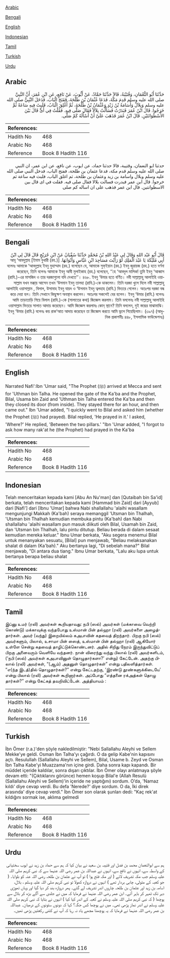 [Arabic](#arabic)

[Bengali](#bengali)

[English](#english)

[Indonesian](#indonesian)

[Tamil](#tamil)

[Turkish](#turkish)

[Urdu](#urdu)

## Arabic


<div dir="rtl" lang="ar" style={{fontSize:'larger',backgroundColor:'#f8f9fa',padding:20}}>
حَدَّثَنَا أَبُو النُّعْمَانِ، وَقُتَيْبَةُ، قَالاَ حَدَّثَنَا حَمَّادٌ، عَنْ أَيُّوبَ، عَنْ نَافِعٍ، عَنِ ابْنِ عُمَرَ، أَنَّ النَّبِيَّ صلى الله عليه وسلم قَدِمَ مَكَّةَ، فَدَعَا عُثْمَانَ بْنَ طَلْحَةَ، فَفَتَحَ الْبَابَ، فَدَخَلَ النَّبِيُّ صلى الله عليه وسلم وَبِلاَلٌ وَأُسَامَةُ بْنُ زَيْدٍ وَعُثْمَانُ بْنُ طَلْحَةَ، ثُمَّ أُغْلِقَ الْبَابُ، فَلَبِثَ فِيهِ سَاعَةً ثُمَّ خَرَجُوا‏.‏ قَالَ ابْنُ عُمَرَ فَبَدَرْتُ فَسَأَلْتُ بِلاَلاً فَقَالَ صَلَّى فِيهِ‏.‏ فَقُلْتُ فِي أَىٍّ قَالَ بَيْنَ الأُسْطُوَانَتَيْنِ‏.‏ قَالَ ابْنُ عُمَرَ فَذَهَبَ عَلَىَّ أَنْ أَسْأَلَهُ كَمْ صَلَّى‏.‏
</div>
<div style={{backgroundColor:'#f8f9fa',padding:20, marginBottom: 10}}><table> <thead> <tr> <th>References:</th> <th></th> </tr> </thead> <tbody><tr><td>Hadith No</td><td>468</td></tr><tr><td>Arabic No</td><td>468</td></tr><tr><td>Reference</td><td>Book 8 Hadith 116</td></tr></tbody></table></div>


<div dir="rtl" lang="ar" style={{fontSize:'larger',backgroundColor:'#f8f9fa',padding:20}}>
حدثنا ابو النعمان، وقتيبة، قالا حدثنا حماد، عن ايوب، عن نافع، عن ابن عمر، ان النبي صلى الله عليه وسلم قدم مكة، فدعا عثمان بن طلحة، ففتح الباب، فدخل النبي صلى الله عليه وسلم وبلال واسامة بن زيد وعثمان بن طلحة، ثم اغلق الباب، فلبث فيه ساعة ثم خرجوا. قال ابن عمر فبدرت فسالت بلالا فقال صلى فيه. فقلت في اى قال بين الاسطوانتين. قال ابن عمر فذهب على ان اساله كم صلى
</div>
<div style={{backgroundColor:'#f8f9fa',padding:20, marginBottom: 10}}><table> <thead> <tr> <th>References:</th> <th></th> </tr> </thead> <tbody><tr><td>Hadith No</td><td>468</td></tr><tr><td>Arabic No</td><td>468</td></tr><tr><td>Reference</td><td>Book 8 Hadith 116</td></tr></tbody></table></div>

## Bengali


<div dir="rtl" lang="bn" style={{fontSize:'larger',backgroundColor:'#f8f9fa',padding:20}}>
قَالَ أَبُو عَبْد اللهِ وَقَالَ لِي عَبْدُ اللهِ بْنُ مُحَمَّدٍ حَدَّثَنَا سُفْيَانُ عَنْ ابْنِ جُرَيْجٍ قَالَ قَالَ لِي ابْنُ أَبِي مُلَيْكَةَ يَا عَبْدَ الْمَلِكِ لَوْ رَأَيْتَ مَسَاجِدَ ابْنِ عَبَّاسٍ وَأَبْوَابَهَا. আবূ ‘আবদুল্লাহ [ইমাম বুখারী (রহ.)] বলেনঃ আমাকে ‘আবদুল্লাহ ইবনু মুহাম্মাদ (রহ.) বলেছেন যে, আমাকে সুফ্ইয়ান (রহ.) ইবনু জুরায়জ (রহ.) হতে বর্ণনা করেছেন, তিনি বলেনঃ আমাকে ইবনু আবী মুলাইকাহ (রহ.) বলেছেন, ‘‘হে ‘আবদুল মালিক! তুমি ইবনু ‘আব্বাস (রাযি.)-এর মাসজিদ ও তার দরজাগুলো যদি দেখতে’’। ৪৬৮. ইবনু ‘উমার হতে বর্ণিত। নবী সাল্লাল্লাহু আলাইহি ওয়াসাল্লাম যখন মক্কা্য় আসেন তখন ‘উসমান ইবনু তালহা (রাযি.)-কে ডাকলেন। তিনি দরজা খুলে দিলে নবী সাল্লাল্লাহু আলাইহি ওয়াসাল্লাম , বিলাল, উসামাহ ইবনু যায়দ ও ‘উসমান ইবনু ত্বলহাহ (রাযি.) ভিতরে গেলেন। অতঃপর দরজা বন্ধ করে দেয়া হল। তিনি সেখানে কিছুক্ষণ অবস্থান করলেন। অতঃপর সকলেই বের হলেন। ইবনু ‘উমার (রাযি.) বলেনঃ আমি তাড়াতাড়ি গিয়ে বিলাল (রাযি.)-কে (সালাতের কথা) জিজ্ঞেস করলাম। তিনি বললেনঃ নবী সাল্লাল্লাহু আলাইহি ওয়াসাল্লাম ভিতরে সালাত আদায় করেছেন। আমি জিজ্ঞেস করলামঃ কোন্ স্থানে? তিনি বললেন, দুই স্তম্ভের মাঝামাঝি। ইবনু ‘উমার (রাযি.) বলেনঃ কয় রাক‘আত আদায় করেছেন তা জিজ্ঞেস করতে আমি ভুলে গিয়েছিলাম। (৩৯৭) (আধুনিক প্রকাশনীঃ ৪৪৮, ইসলামিক ফাউন্ডেশনঃ)
</div>
<div style={{backgroundColor:'#f8f9fa',padding:20, marginBottom: 10}}><table> <thead> <tr> <th>References:</th> <th></th> </tr> </thead> <tbody><tr><td>Hadith No</td><td>468</td></tr><tr><td>Arabic No</td><td>468</td></tr><tr><td>Reference</td><td>Book 8 Hadith 116</td></tr></tbody></table></div>

## English


<div dir="ltr" lang="en" style={{fontSize:'larger',backgroundColor:'#f8f9fa',padding:20}}>
Narrated Nafi':Ibn 'Umar said, "The Prophet (ﷺ) arrived at Mecca and sent for 'Uthman bin Talha. He opened the gate of the Ka'ba and the Prophet, Bilal, Usama bin Zaid and 'Uthman bin Talha entered the Ka'ba and then they closed its door (from inside). They stayed there for an hour, and then came out." Ibn 'Umar added, "I quickly went to Bilal and asked him (whether the Prophet (ﷺ) had prayed). Bilal replied, 'He prayed in it.' I asked, 'Where?' He replied, 'Between the two pillars.' "Ibn 'Umar added, "I forgot to ask how many rak'at he (the Prophet) had prayed in the Ka'ba
</div>
<div style={{backgroundColor:'#f8f9fa',padding:20, marginBottom: 10}}><table> <thead> <tr> <th>References:</th> <th></th> </tr> </thead> <tbody><tr><td>Hadith No</td><td>468</td></tr><tr><td>Arabic No</td><td>468</td></tr><tr><td>Reference</td><td>Book 8 Hadith 116</td></tr></tbody></table></div>

## Indonesian


<div dir="ltr" lang="id" style={{fontSize:'larger',backgroundColor:'#f8f9fa',padding:20}}>
Telah menceritakan kepada kami [Abu An Nu'man] dan [Qutaibah bin Sa'id] berkata, telah menceritakan kepada kami [Hammad bin Zaid] dari [Ayyub] dari [Nafi'] dari [Ibnu 'Umar] bahwa Nabi shallallahu 'alaihi wasallam mengunjungi Makkah (Ka'bah) seraya memanggil 'Utsman bin Thalhah, 'Utsman bin Thalhah kemudian membuka pintu (Ka'bah) dan Nabi shallallahu 'alaihi wasallam pun masuk diikuti oleh Bilal, Usamah bin Zaid, dan 'Utsman bin Thalhah, lalu pintu ditutup. Beliau berada di dalam sesaat kemudian mereka keluar." Ibnu Umar berkata, "Aku segera menemui Bilal untuk menanyakan sesuatu, [Bilal] pun menjawab, "Beliau melaksanakan shalat di dalam (Ka'bah)." Aku bertanya lagi, "Di sebelah mana?" Bilal menjawab, "Di antara dua tiang." Ibnu Umar berkata, "Lalu aku lupa untuk bertanya berapa beliau shalat
</div>
<div style={{backgroundColor:'#f8f9fa',padding:20, marginBottom: 10}}><table> <thead> <tr> <th>References:</th> <th></th> </tr> </thead> <tbody><tr><td>Hadith No</td><td>468</td></tr><tr><td>Arabic No</td><td>468</td></tr><tr><td>Reference</td><td>Book 8 Hadith 116</td></tr></tbody></table></div>

## Tamil


<div dir="ltr" lang="ta" style={{fontSize:'larger',backgroundColor:'#f8f9fa',padding:20}}>
இப்னு உமர் (ரலி) அவர்கள் கூறியதாவது: நபி (ஸல்) அவர்கள் (மக்காவை வெற்றி கொண்டு) மக்காவுக்கு வந்தபோது உஸ்மான் பின் தல்ஹா (ரலி) அவர்களை அழைத்தார்கள். அவர் (வந்து) இறையில்லம் கஅபாவின் கதவைத் திறந்தார். பிறகு நபி (ஸல்) அவர்களும், பிலால், உசாமா பின் ஸைத், உஸ்மான் பின் தல்ஹா (ரலி) ஆகியோர் உள்ளே சென்று கதவைத் தாழிட்டுக்கொண்டனர். அதில் சிறிது நேரம் இருந்துவிட்டுப் பிறகு அனைவரும் வெளியே வந்தனர். நான் விரைந்து வந்து பிலால் (ரலி) அவர்களிடம், (‘நபி (ஸல்) அவர்கள் கஅபாவினுள் தொழுதார்களா?’ என்று) கேட்டேன். அதற்கு பிலால் (ரலி) அவர்கள், “(ஆம்) அதனுள் தொழுதார்கள்” என்று பதிலளித்தார்கள். “எ(ந்த இடத்)தில் தொழுதார்கள்?” என்று கேட்டதற்கு, ‘இரண்டு தூண்களுக்கிடையே’ என்று பிலால் (ரலி) அவர்கள் கூறினார்கள். அப்போது “எத்தனை ரக்அத்கள் தொழு தார்கள்?” என்று கேட்கத் தவறிவிட்டேன். அத்தியாயம் :
</div>
<div style={{backgroundColor:'#f8f9fa',padding:20, marginBottom: 10}}><table> <thead> <tr> <th>References:</th> <th></th> </tr> </thead> <tbody><tr><td>Hadith No</td><td>468</td></tr><tr><td>Arabic No</td><td>468</td></tr><tr><td>Reference</td><td>Book 8 Hadith 116</td></tr></tbody></table></div>

## Turkish


<div dir="ltr" lang="tr" style={{fontSize:'larger',backgroundColor:'#f8f9fa',padding:20}}>
İbn Ömer (r.a.)'den şöyle nakledilmiştir: "Nebi Sallallahu Aleyhi ve Sellem Mekke'ye geldi. Osman İbn Talha'yı çağırdı. O da gelip Kabe'nin kapısını açtı. Resulullah (Sallallahu Aleyhi ve Sellem), Bilal, Usame b. Zeyd ve Osman İbn Talha Kabe'yi Muazzama'nın içine girdi. Daha sonra kapı kapandı. Bir müddet içeride kaldılar, sonra dışarı çıktılar. İbn Ömer olayı anlatmaya şöyle devam etti: "(Çıktıklarını görünce) hemen koşup Bilal'e (Allah Resulü (Sallallahu Aleyhi ve Sellem)'in içeride ne yaptığını) sordum. O’da, 'Namaz kıldı' diye cevap verdi. Bu defa 'Nerede?' diye sordum. O da, İki direk arasında' diye cevap verdi." İbn Ömer son olarak şunları dedi: "Kaç rek'at kıldığını sormak ise, aklıma gelmedi
</div>
<div style={{backgroundColor:'#f8f9fa',padding:20, marginBottom: 10}}><table> <thead> <tr> <th>References:</th> <th></th> </tr> </thead> <tbody><tr><td>Hadith No</td><td>468</td></tr><tr><td>Arabic No</td><td>468</td></tr><tr><td>Reference</td><td>Book 8 Hadith 116</td></tr></tbody></table></div>

## Urdu


<div dir="rtl" lang="ur" style={{fontSize:'larger',backgroundColor:'#f8f9fa',padding:20}}>
ہم سے ابوالنعمان محمد بن فضل اور قتیبہ بن سعید نے بیان کیا کہ ہم سے حماد بن زید نے ایوب سختیانی کے واسطہ سے، انہوں نے نافع سے، انہوں نے عبداللہ بن عمر رضی اللہ عنہما سے کہ نبی کریم صلی اللہ علیہ وسلم جب مکہ تشریف لائے ( اور مکہ فتح ہوا ) تو آپ نے عثمان بن طلحہ رضی اللہ عنہ کو بلوایا۔ ( جو کعبہ کے متولی، چابی بردار تھے ) انہوں نے دروازہ کھولا تو نبی کریم صلی اللہ علیہ وسلم ، بلال، اسامہ بن زید اور عثمان بن طلحہ چاروں اندر تشریف لے گئے۔ پھر دروازہ بند کر دیا گیا اور وہاں تھوڑی دیر تک ٹھہر کر باہر آئے۔ ابن عمر رضی اللہ عنہما نے فرمایا کہ میں نے جلدی سے آگے بڑھ کر بلال سے پوچھا ( کہ نبی کریم صلی اللہ علیہ وسلم نے کعبہ کے اندر کیا کیا ) انہوں نے بتایا کہ نبی کریم صلی اللہ علیہ وسلم نے اندر نماز پڑھی تھی۔ میں نے پوچھا کس جگہ؟ کہا کہ دونوں ستونوں کے درمیان۔ عبداللہ بن عمر رضی اللہ عنہما نے فرمایا کہ یہ پوچھنا مجھے یاد نہ رہا کہ آپ نے کتنی رکعتیں پڑھی تھیں۔
</div>
<div style={{backgroundColor:'#f8f9fa',padding:20, marginBottom: 10}}><table> <thead> <tr> <th>References:</th> <th></th> </tr> </thead> <tbody><tr><td>Hadith No</td><td>468</td></tr><tr><td>Arabic No</td><td>468</td></tr><tr><td>Reference</td><td>Book 8 Hadith 116</td></tr></tbody></table></div>